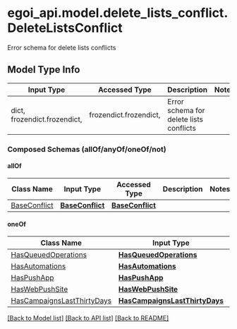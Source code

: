 # egoi_api.model.delete_lists_conflict.DeleteListsConflict

Error schema for delete lists conflicts

## Model Type Info
Input Type | Accessed Type | Description | Notes
------------ | ------------- | ------------- | -------------
dict, frozendict.frozendict,  | frozendict.frozendict,  | Error schema for delete lists conflicts | 

### Composed Schemas (allOf/anyOf/oneOf/not)
#### allOf
Class Name | Input Type | Accessed Type | Description | Notes
------------- | ------------- | ------------- | ------------- | -------------
[BaseConflict](BaseConflict.md) | [**BaseConflict**](BaseConflict.md) | [**BaseConflict**](BaseConflict.md) |  | 
#### oneOf
Class Name | Input Type | Accessed Type | Description | Notes
------------- | ------------- | ------------- | ------------- | -------------
[HasQueuedOperations](HasQueuedOperations.md) | [**HasQueuedOperations**](HasQueuedOperations.md) | [**HasQueuedOperations**](HasQueuedOperations.md) |  | 
[HasAutomations](HasAutomations.md) | [**HasAutomations**](HasAutomations.md) | [**HasAutomations**](HasAutomations.md) |  | 
[HasPushApp](HasPushApp.md) | [**HasPushApp**](HasPushApp.md) | [**HasPushApp**](HasPushApp.md) |  | 
[HasWebPushSite](HasWebPushSite.md) | [**HasWebPushSite**](HasWebPushSite.md) | [**HasWebPushSite**](HasWebPushSite.md) |  | 
[HasCampaignsLastThirtyDays](HasCampaignsLastThirtyDays.md) | [**HasCampaignsLastThirtyDays**](HasCampaignsLastThirtyDays.md) | [**HasCampaignsLastThirtyDays**](HasCampaignsLastThirtyDays.md) |  | 

[[Back to Model list]](../../README.md#documentation-for-models) [[Back to API list]](../../README.md#documentation-for-api-endpoints) [[Back to README]](../../README.md)

